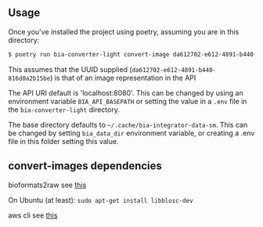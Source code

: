 ## Usage
Once you've installed the project using poetry, assuming you are in this directory:
```sh
$ poetry run bia-converter-light convert-image da612702-e612-4891-b440-816d0a2b15be
```
This assumes that the UUID supplied (`da612702-e612-4891-b440-816d0a2b15be`) is that of an image representation in the API

The API URI default is 'localhost:8080'. This can be changed by using an
environment variable `BIA_API_BASEPATH` or setting the value in a `.env` file in the `bia-converter-light` directory.

The base directory defaults to `~/.cache/bia-integrator-data-sm`. This can be changed by setting `bia_data_dir` environment variable, or creating a .env file in this folder setting this value.

## convert-images dependencies

bioformats2raw see [this](https://github.com/glencoesoftware/bioformats2raw)

On Ubuntu (at least): `sudo apt-get install libblosc-dev`

aws cli see [this](https://aws.amazon.com/cli/)
